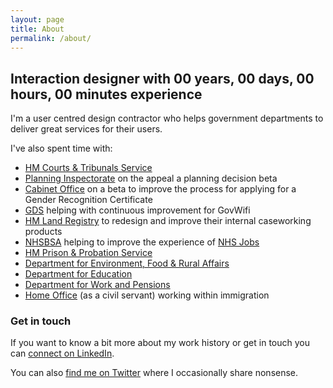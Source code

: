 ```yaml
---
layout: page
title: About
permalink: /about/
---
```


## Interaction designer with <span id="exp"><span class="years">00</span> years, <span class="days">00</span> days, <span class="hours">00</span> hours, <span class="minutes">00</span> minutes experience</span>

I'm a user centred design contractor who helps government departments to deliver great services for their users.

I've also spent time with:
* [HM Courts &amp; Tribunals Service]([https://www.gov.uk/government/organisations/planning-inspectorate](https://www.gov.uk/government/organisations/hm-courts-and-tribunals-service))
* [Planning Inspectorate](https://www.gov.uk/government/organisations/planning-inspectorate) on the appeal a planning decision beta
* [Cabinet Office](https://www.gov.uk/government/organisations/cabinet-office) on a beta to improve the process for applying for a Gender Recognition Certificate
* [GDS](https://www.gov.uk/government/organisations/government-digital-service) helping with continuous improvement for GovWifi
* [HM Land Registry](https://www.gov.uk/government/organisations/land-registry) to redesign and improve their internal caseworking products
* [NHSBSA](https://www.nhsbsa.nhs.uk/) helping to improve the experience of [NHS Jobs](https://beta.jobs.nhs.uk/home)
* [HM Prison &amp; Probation Service](https://www.gov.uk/government/organisations/her-majestys-prison-and-probation-service)
* [Department for Environment, Food & Rural Affairs](https://www.gov.uk/government/organisations/department-for-environment-food-rural-affairs)
* [Department for Education](https://www.gov.uk/government/organisations/department-for-education)
* [Department for Work and Pensions](https://www.gov.uk/government/organisations/department-for-work-pensions)
* [Home Office](https://www.gov.uk/government/organisations/home-office) (as a civil servant) working within immigration

### Get in touch

If you want to know a bit more about my work history or get in touch you can [connect on LinkedIn](https://www.linkedin.com/in/chrispaularmstrong/).

You can also [find me on Twitter](https://twitter.com/chrisnothanson) where I occasionally share nonsense.
